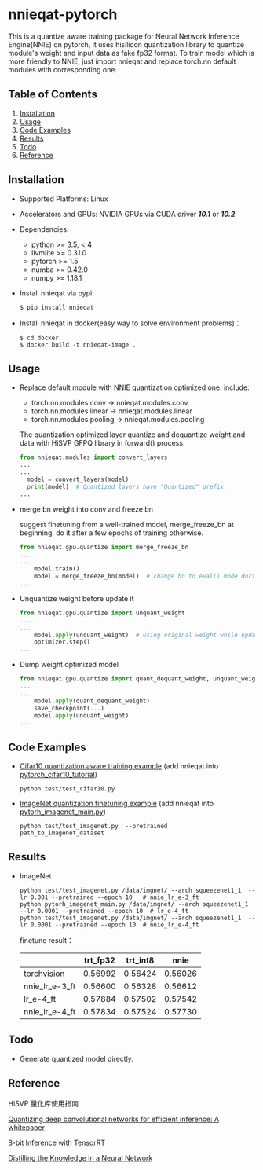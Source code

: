 # nnieqat-pytorch

This is a quantize aware training package for  Neural Network Inference Engine(NNIE) on pytorch, it uses hisilicon quantization library to quantize module's weight and input data as fake fp32 format. To train model which is more friendly to NNIE, just import nnieqat and replace torch.nn default modules with corresponding one.


## Table of Contents

1. [Installation](#installation)
2. [Usage](#usage)
3. [Code Examples](#examples)
4. [Results](#results)
5. [Todo](#Todo)
6. [Reference](#reference)


<div id="installation"></div>  

## Installation

* Supported Platforms: Linux
* Accelerators and GPUs: NVIDIA GPUs via CUDA driver ***10.1*** or ***10.2***.
* Dependencies:
  * python >= 3.5, < 4
  * llvmlite >= 0.31.0
  * pytorch >= 1.5
  * numba >= 0.42.0
  * numpy >= 1.18.1
* Install nnieqat via pypi:  
  ```shell
  $ pip install nnieqat
  ```

* Install nnieqat in docker(easy way to solve environment problems)： 
  ```shell
  $ cd docker
  $ docker build -t nnieqat-image .

  ```

<div id="usage"></div>

## Usage

* Replace default module with NNIE quantization optimized one. include:
  * torch.nn.modules.conv -> nnieqat.modules.conv
  * torch.nn.modules.linear -> nnieqat.modules.linear
  * torch.nn.modules.pooling -> nnieqat.modules.pooling

  The quantization optimized  layer quantize and dequantize weight and data with HiSVP GFPQ library in forward() process.

  ```python
  from nnieqat.modules import convert_layers
  ...
  ...
    model = convert_layers(model)
    print(model)  # Quantized layers have "Quantized" prefix.
  ...
  ```

* merge bn weight into conv and freeze bn

  suggest finetuning from a well-trained model, merge_freeze_bn at beginning. do it after a few epochs of training otherwise.

  ```python
  from nnieqat.gpu.quantize import merge_freeze_bn
  ...
  ...
      model.train()
      model = merge_freeze_bn(model)  # change bn to eval() mode during training
  ...
  ```

* Unquantize weight before update it

  ```python
  from nnieqat.gpu.quantize import unquant_weight
  ...
  ...
      model.apply(unquant_weight)  # using original weight while updating
      optimizer.step()
  ...
  ```

* Dump weight optimized model

  ```python
  from nnieqat.gpu.quantize import quant_dequant_weight, unquant_weight
  ...
  ...
      model.apply(quant_dequant_weight)
      save_checkpoint(...)
      model.apply(unquant_weight)
  ...
  ```

<div id="examples"></div>

## Code Examples

* [Cifar10 quantization aware training example][cifar10_qat]  (add nnieqat into [pytorch_cifar10_tutorial][cifar10_example])

  ```python test/test_cifar10.py```

* [ImageNet quantization finetuning example][imagenet_qat]  (add nnieqat into [pytorh_imagenet_main.py][imagenet_example])

  ```python test/test_imagenet.py  --pretrained  path_to_imagenet_dataset```

<div id="results"></div>

## Results  

* ImageNet

  ```
  python test/test_imagenet.py /data/imgnet/ --arch squeezenet1_1  --lr 0.001 --pretrained --epoch 10   # nnie_lr_e-3_ft
  python pytorh_imagenet_main.py /data/imgnet/ --arch squeezenet1_1  --lr 0.0001 --pretrained --epoch 10  # lr_e-4_ft
  python test/test_imagenet.py /data/imgnet/ --arch squeezenet1_1  --lr 0.0001 --pretrained --epoch 10  # nnie_lr_e-4_ft
  ```

  finetune result：

    |     | trt_fp32 | trt_int8     | nnie     |
    | -------- |  -------- | -------- | -------- |
    | torchvision     | 0.56992  | 0.56424  | 0.56026 |
    | nnie_lr_e-3_ft | 0.56600   | 0.56328   | 0.56612 |
    | lr_e-4_ft  | 0.57884   | 0.57502   | 0.57542 |
    | nnie_lr_e-4_ft | 0.57834   | 0.57524   | 0.57730 |  


<div id="Todo"></div>

## Todo

* Generate quantized model directly.

<div id="reference"></div>  

## Reference

HiSVP 量化库使用指南

[Quantizing deep convolutional networks for efficient inference: A whitepaper][quant_whitepaper]

[8-bit Inference with TensorRT][trt_quant]

[Distilling the Knowledge in a Neural Network][distillingNN]

[cifar10_qat]: https://github.com/aovoc/nnieqat-pytorch/blob/master/test/test_cifar10.py

[imagenet_qat]: https://github.com/aovoc/nnieqat-pytorch/blob/master/test/test_imagenet.py

[imagenet_example]: https://github.com/pytorch/examples/blob/master/imagenet/main.py

[cifar10_example]: https://pytorch.org/tutorials/beginner/blitz/cifar10_tutorial.html

[quant_whitepaper]: https://arxiv.org/abs/1806.08342

[trt_quant]: https://on-demand.gputechconf.com/gtc/2017/presentation/s7310-8-bit-inference-with-tensorrt.pdf

[distillingNN]: https://arxiv.org/abs/1503.02531
